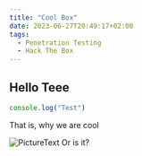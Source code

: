 ```yaml
---
title: "Cool Box"
date: 2023-06-27T20:49:17+02:00
tags:
  - Penetration Testing
  - Hack The Box
---
```


## Hello Teee

```javascript
console.log("Test")
```

That is, why we are cool

![PictureText Or is it?](</Squashed-Images/Pasted image 20230626201003.png>)